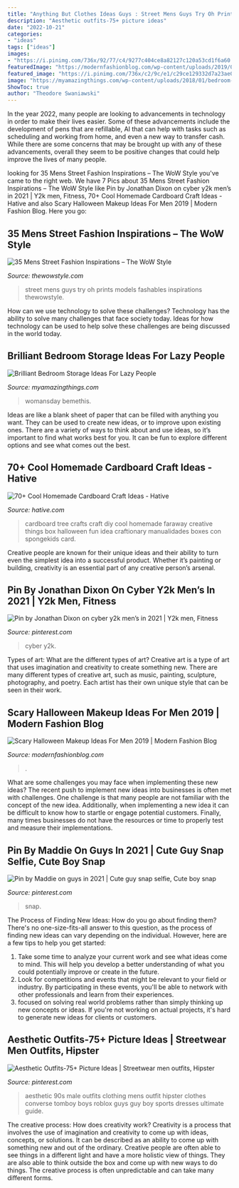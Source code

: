 ```yaml
---
title: "Anything But Clothes Ideas Guys : Street Mens Guys Try Oh Prints Models Fashables Inspirations Thewowstyle"
description: "Aesthetic outfits-75+ picture ideas"
date: "2022-10-21"
categories:
- "ideas"
tags: ["ideas"]
images:
- "https://i.pinimg.com/736x/92/77/c4/9277c404ce8a82127c120a53cd1f6a60.jpg"
featuredImage: "https://modernfashionblog.com/wp-content/uploads/2019/08/Scary-Halloween-Makeup-Ideas-For-Men-2019-2.jpg"
featured_image: "https://i.pinimg.com/736x/c2/9c/e1/c29ce129332d7a23ae05cb3e67f4a5fe.jpg"
image: "https://myamazingthings.com/wp-content/uploads/2018/01/bedroom-organization-3-.jpg"
ShowToc: true
author: "Theodore Swaniawski"
---
```



In the year 2022, many people are looking to advancements in technology in order to make their lives easier. Some of these advancements include the development of pens that are refillable, AI that can help with tasks such as scheduling and working from home, and even a new way to transfer cash. While there are some concerns that may be brought up with any of these advancements, overall they seem to be positive changes that could help improve the lives of many people.

	

		
looking for 35 Mens Street Fashion Inspirations – The WoW Style you've came to the right web. We have 7 Pics about 35 Mens Street Fashion Inspirations – The WoW Style like Pin by Jonathan Dixon on cyber y2k men’s in 2021 | Y2k men, Fitness, 70+ Cool Homemade Cardboard Craft Ideas - Hative and also Scary Halloween Makeup Ideas For Men 2019 | Modern Fashion Blog. Here you go:
		
    
## 35 Mens Street Fashion Inspirations – The WoW Style

<img loading=lazy src="http://thewowstyle.com/wp-content/uploads/2014/11/street-fashion.jpg" onerror="this.onerror=null;this.src='https://tse3.mm.bing.net/th?id=OIP.wc-ytnvr3KJ8pfVSi9TgtAHaLH&amp;pid=15.1';" alt="35 Mens Street Fashion Inspirations – The WoW Style">

_Source: thewowstyle.com_

>street mens guys try oh prints models fashables inspirations thewowstyle. 

	

How can we use technology to solve these challenges?
Technology has the ability to solve many challenges that face society today. Ideas for how technology can be used to help solve these challenges are being discussed in the world today.

    
## Brilliant Bedroom Storage Ideas For Lazy People

<img loading=lazy src="https://myamazingthings.com/wp-content/uploads/2018/01/bedroom-organization-3-.jpg" onerror="this.onerror=null;this.src='https://tse3.mm.bing.net/th?id=OIP.3zPfS_SLmiTmiS452XdsTQHaLH&amp;pid=15.1';" alt="Brilliant Bedroom Storage Ideas For Lazy People">

_Source: myamazingthings.com_

>womansday bemethis. 

	

Ideas are like a blank sheet of paper that can be filled with anything you want. They can be used to create new ideas, or to improve upon existing ones. There are a variety of ways to think about and use ideas, so it’s important to find what works best for you. It can be fun to explore different options and see what comes out the best.

    
## 70+ Cool Homemade Cardboard Craft Ideas - Hative

<img loading=lazy src="https://hative.com/wp-content/uploads/2014/04/cardboard-crafts/8-cardboard-faraway-tree.jpg" onerror="this.onerror=null;this.src='https://tse4.mm.bing.net/th?id=OIP.TVYu1wHsg8_a4nw5TLYsSAHaLV&amp;pid=15.1';" alt="70+ Cool Homemade Cardboard Craft Ideas - Hative">

_Source: hative.com_

>cardboard tree crafts craft diy cool homemade faraway creative things box halloween fun idea craftionary manualidades boxes con spongekids card. 

	

Creative people are known for their unique ideas and their ability to turn even the simplest idea into a successful product. Whether it’s painting or building, creativity is an essential part of any creative person’s arsenal.

    
## Pin By Jonathan Dixon On Cyber Y2k Men’s In 2021 | Y2k Men, Fitness

<img loading=lazy src="https://i.pinimg.com/736x/92/77/c4/9277c404ce8a82127c120a53cd1f6a60.jpg" onerror="this.onerror=null;this.src='https://tse4.mm.bing.net/th?id=OIP.dx4Xi2kTt28l7aK6tjXPIgHaJ3&amp;pid=15.1';" alt="Pin by Jonathan Dixon on cyber y2k men’s in 2021 | Y2k men, Fitness">

_Source: pinterest.com_

>cyber y2k. 

	

Types of art: What are the different types of art?
Creative art is a type of art that uses imagination and creativity to create something new. There are many different types of creative art, such as music, painting, sculpture, photography, and poetry. Each artist has their own unique style that can be seen in their work.

    
## Scary Halloween Makeup Ideas For Men 2019 | Modern Fashion Blog

<img loading=lazy src="https://modernfashionblog.com/wp-content/uploads/2019/08/Scary-Halloween-Makeup-Ideas-For-Men-2019-2.jpg" onerror="this.onerror=null;this.src='https://tse1.mm.bing.net/th?id=OIP.ILI6MtqvHn1_25ybzWO_BgHaJk&amp;pid=15.1';" alt="Scary Halloween Makeup Ideas For Men 2019 | Modern Fashion Blog">

_Source: modernfashionblog.com_

>. 

	

What are some challenges you may face when implementing these new ideas?
The recent push to implement new ideas into businesses is often met with challenges. One challenge is that many people are not familiar with the concept of the new idea. Additionally, when implementing a new idea it can be difficult to know how to startle or engage potential customers. Finally, many times businesses do not have the resources or time to properly test and measure their implementations.

    
## Pin By Maddie On Guys In 2021 | Cute Guy Snap Selfie, Cute Boy Snap

<img loading=lazy src="https://i.pinimg.com/736x/95/c5/a2/95c5a2ad0c432ccfbe403dec6428e7d0.jpg" onerror="this.onerror=null;this.src='https://tse4.mm.bing.net/th?id=OIP.RGW5Utzhl9hAEmpgteMNQgHaNe&amp;pid=15.1';" alt="Pin by Maddie on guys in 2021 | Cute guy snap selfie, Cute boy snap">

_Source: pinterest.com_

>snap. 

	

The Process of Finding New Ideas: How do you go about finding them?
There's no one-size-fits-all answer to this question, as the process of finding new ideas can vary depending on the individual. However, here are a few tips to help you get started: 
1. Take some time to analyze your current work and see what ideas come to mind. This will help you develop a better understanding of what you could potentially improve or create in the future. 
2. Look for competitions and events that might be relevant to your field or industry. By participating in these events, you'll be able to network with other professionals and learn from their experiences. 
3. focused on solving real world problems rather than simply thinking up new concepts or ideas. If you're not working on actual projects, it's hard to generate new ideas for clients or customers. 

    
## Aesthetic Outfits-75+ Picture Ideas | Streetwear Men Outfits, Hipster

<img loading=lazy src="https://i.pinimg.com/736x/c2/9c/e1/c29ce129332d7a23ae05cb3e67f4a5fe.jpg" onerror="this.onerror=null;this.src='https://tse2.mm.bing.net/th?id=OIP.9rKiOinK3QRr9MA9wvyKzgHaJ3&amp;pid=15.1';" alt="Aesthetic Outfits-75+ Picture Ideas | Streetwear men outfits, Hipster">

_Source: pinterest.com_

>aesthetic 90s male outfits clothing mens outfit hipster clothes converse tomboy boys roblox guys guy boy sports dresses ultimate guide. 

	

The creative process: How does creativity work?
Creativity is a process that involves the use of imagination and creativity to come up with ideas, concepts, or solutions. It can be described as an ability to come up with something new and out of the ordinary. Creative people are often able to see things in a different light and have a more holistic view of things. They are also able to think outside the box and come up with new ways to do things. The creative process is often unpredictable and can take many different forms.

